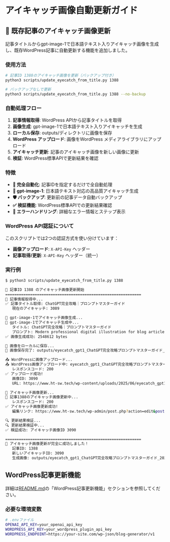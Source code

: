 # アイキャッチ画像自動更新ガイド

## 🚀 既存記事のアイキャッチ画像更新

記事タイトルからgpt-image-1で日本語テキスト入りアイキャッチ画像を生成し、既存WordPress記事に自動更新する機能を追加しました。

### 使用方法

```bash
# 記事ID 1388のアイキャッチ画像を更新（バックアップ付き）
python3 scripts/update_eyecatch_from_title.py 1388

# バックアップなしで更新
python3 scripts/update_eyecatch_from_title.py 1388 --no-backup
```

### 自動処理フロー

1. **記事情報取得**: WordPress APIから記事タイトルを取得
2. **画像生成**: gpt-image-1で日本語テキスト入りアイキャッチを生成
3. **ローカル保存**: outputs/ディレクトリに画像を保存
4. **WordPress アップロード**: 画像をWordPress メディアライブラリにアップロード
5. **アイキャッチ更新**: 記事のアイキャッチ画像を新しい画像に更新
6. **検証**: WordPress標準APIで更新結果を確認

### 特徴

- **🎯 完全自動化**: 記事IDを指定するだけで全自動処理
- **🎨 gpt-image-1**: 日本語テキスト対応の高品質アイキャッチ生成
- **🛡️ バックアップ**: 更新前の記事データ自動バックアップ
- **✅ 検証機能**: WordPress標準APIでの更新結果確認
- **🔧 エラーハンドリング**: 詳細なエラー情報とステップ表示

### WordPress API認証について

このスクリプトでは2つの認証方式を使い分けています：

- **画像アップロード**: `X-API-Key` ヘッダー
- **記事取得/更新**: `X-API-Key` ヘッダー（統一）

### 実行例

```bash
$ python3 scripts/update_eyecatch_from_title.py 1388

🚀 記事ID 1388 のアイキャッチ画像更新開始
============================================================
📖 記事情報取得中...
✅ 記事タイトル取得: ChatGPT完全攻略｜プロンプトマスターガイド
   現在のアイキャッチ: 3089

🎨 gpt-image-1でアイキャッチ画像生成...
🎨 gpt-image-1でアイキャッチ生成中...
   タイトル: ChatGPT完全攻略｜プロンプトマスターガイド
   プロンプト: Modern professional digital illustration for blog article titled...
✅ 画像生成成功: 2548612 bytes

💾 画像をローカルに保存...
💾 画像保存完了: outputs/eyecatch_gpt1_ChatGPT完全攻略プロンプトマスターガイド_20250623_101456.png

📤 WordPressに画像アップロード...
📤 WordPress画像アップロード中: eyecatch_gpt1_ChatGPT完全攻略プロンプトマスターガイド_20250623_101456.png
   レスポンスコード: 200
✅ アップロード成功!
   画像ID: 3090
   URL: https://www.ht-sw.tech/wp-content/uploads/2025/06/eyecatch_gpt1_ChatGPT完全攻略プロンプトマスターガイド_20250623_101456.png

🔄 アイキャッチ画像更新...
🔄 記事1388のアイキャッチ画像更新中...
   レスポンスコード: 200
✅ アイキャッチ画像更新成功!
   編集リンク: https://www.ht-sw.tech/wp-admin/post.php?action=edit&post=1388

🔍 更新結果検証...
🔍 更新結果検証中...
✅ 検証成功: アイキャッチ画像ID 3090

============================================================
🎉 アイキャッチ画像更新が完全に成功しました！
   記事ID: 1388
   新しいアイキャッチID: 3090
   生成画像: outputs/eyecatch_gpt1_ChatGPT完全攻略プロンプトマスターガイド_20250623_101456.png
```

## WordPress記事更新機能

詳細は[README.md](../README.md)の「WordPress記事更新機能」セクションを参照してください。

### 必要な環境変数

```bash
# .envファイル
OPENAI_API_KEY=your_openai_api_key
WORDPRESS_API_KEY=your_wordpress_plugin_api_key  
WORDPRESS_ENDPOINT=https://your-site.com/wp-json/blog-generator/v1
```